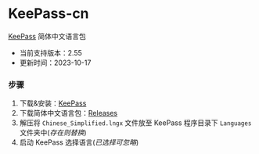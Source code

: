 # KeePass-cn

[KeePass](https://keepass.info/) 简体中文语言包

- 当前支持版本：2.55
- 更新时间：2023-10-17

### 步骤

1. 下载&安装：[KeePass](https://keepass.info/)
2. 下载简体中文语言包：[Releases](https://github.com/iuuniang/KeePass-cn/releases/)
3. 解压将 `Chinese_Simplified.lngx` 文件放至 KeePass 程序目录下 `Languages` 文件夹中(*存在则替换*)
4. 启动 KeePass 选择语言(*已选择可忽略*)
